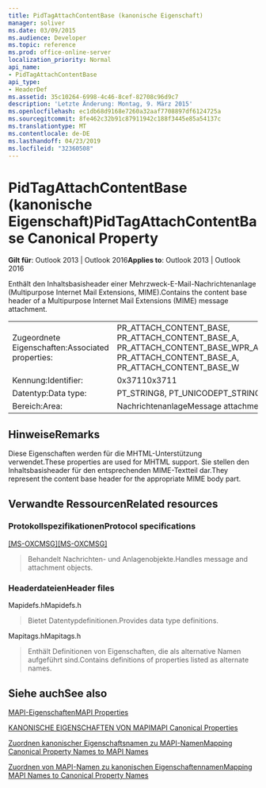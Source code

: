 ```yaml
---
title: PidTagAttachContentBase (kanonische Eigenschaft)
manager: soliver
ms.date: 03/09/2015
ms.audience: Developer
ms.topic: reference
ms.prod: office-online-server
localization_priority: Normal
api_name:
- PidTagAttachContentBase
api_type:
- HeaderDef
ms.assetid: 35c10264-6998-4c46-8cef-82708c96d9c7
description: 'Letzte Änderung: Montag, 9. März 2015'
ms.openlocfilehash: ec1db68d9168e7260a32aaf7708897df6124725a
ms.sourcegitcommit: 8fe462c32b91c87911942c188f3445e85a54137c
ms.translationtype: MT
ms.contentlocale: de-DE
ms.lasthandoff: 04/23/2019
ms.locfileid: "32360508"
---
```

# <a name="pidtagattachcontentbase-canonical-property"></a><span data-ttu-id="71de9-103">PidTagAttachContentBase (kanonische Eigenschaft)</span><span class="sxs-lookup"><span data-stu-id="71de9-103">PidTagAttachContentBase Canonical Property</span></span>

  
  
<span data-ttu-id="71de9-104">**Gilt für**: Outlook 2013 | Outlook 2016</span><span class="sxs-lookup"><span data-stu-id="71de9-104">**Applies to**: Outlook 2013 | Outlook 2016</span></span> 
  
<span data-ttu-id="71de9-105">Enthält den Inhaltsbasisheader einer Mehrzweck-E-Mail-Nachrichtenanlage (Multipurpose Internet Mail Extensions, MIME).</span><span class="sxs-lookup"><span data-stu-id="71de9-105">Contains the content base header of a Multipurpose Internet Mail Extensions (MIME) message attachment.</span></span>
  
|||
|:-----|:-----|
|<span data-ttu-id="71de9-106">Zugeordnete Eigenschaften:</span><span class="sxs-lookup"><span data-stu-id="71de9-106">Associated properties:</span></span>  <br/> |<span data-ttu-id="71de9-107">PR_ATTACH_CONTENT_BASE, PR_ATTACH_CONTENT_BASE_A, PR_ATTACH_CONTENT_BASE_W</span><span class="sxs-lookup"><span data-stu-id="71de9-107">PR_ATTACH_CONTENT_BASE, PR_ATTACH_CONTENT_BASE_A, PR_ATTACH_CONTENT_BASE_W</span></span>  <br/> |
|<span data-ttu-id="71de9-108">Kennung:</span><span class="sxs-lookup"><span data-stu-id="71de9-108">Identifier:</span></span>  <br/> |<span data-ttu-id="71de9-109">0x3711</span><span class="sxs-lookup"><span data-stu-id="71de9-109">0x3711</span></span>  <br/> |
|<span data-ttu-id="71de9-110">Datentyp:</span><span class="sxs-lookup"><span data-stu-id="71de9-110">Data type:</span></span>  <br/> |<span data-ttu-id="71de9-111">PT_STRING8, PT_UNICODE</span><span class="sxs-lookup"><span data-stu-id="71de9-111">PT_STRING8, PT_UNICODE</span></span>  <br/> |
|<span data-ttu-id="71de9-112">Bereich:</span><span class="sxs-lookup"><span data-stu-id="71de9-112">Area:</span></span>  <br/> |<span data-ttu-id="71de9-113">Nachrichtenanlage</span><span class="sxs-lookup"><span data-stu-id="71de9-113">Message attachment</span></span>  <br/> |
   
## <a name="remarks"></a><span data-ttu-id="71de9-114">Hinweise</span><span class="sxs-lookup"><span data-stu-id="71de9-114">Remarks</span></span>

<span data-ttu-id="71de9-115">Diese Eigenschaften werden für die MHTML-Unterstützung verwendet.</span><span class="sxs-lookup"><span data-stu-id="71de9-115">These properties are used for MHTML support.</span></span> <span data-ttu-id="71de9-116">Sie stellen den Inhaltsbasisheader für den entsprechenden MIME-Textteil dar.</span><span class="sxs-lookup"><span data-stu-id="71de9-116">They represent the content base header for the appropriate MIME body part.</span></span> 
  
## <a name="related-resources"></a><span data-ttu-id="71de9-117">Verwandte Ressourcen</span><span class="sxs-lookup"><span data-stu-id="71de9-117">Related resources</span></span>

### <a name="protocol-specifications"></a><span data-ttu-id="71de9-118">Protokollspezifikationen</span><span class="sxs-lookup"><span data-stu-id="71de9-118">Protocol specifications</span></span>

<span data-ttu-id="71de9-119">[[MS-OXCMSG]](https://msdn.microsoft.com/library/7fd7ec40-deec-4c06-9493-1bc06b349682%28Office.15%29.aspx)</span><span class="sxs-lookup"><span data-stu-id="71de9-119">[[MS-OXCMSG]](https://msdn.microsoft.com/library/7fd7ec40-deec-4c06-9493-1bc06b349682%28Office.15%29.aspx)</span></span>
  
> <span data-ttu-id="71de9-120">Behandelt Nachrichten- und Anlagenobjekte.</span><span class="sxs-lookup"><span data-stu-id="71de9-120">Handles message and attachment objects.</span></span>
    
### <a name="header-files"></a><span data-ttu-id="71de9-121">Headerdateien</span><span class="sxs-lookup"><span data-stu-id="71de9-121">Header files</span></span>

<span data-ttu-id="71de9-122">Mapidefs.h</span><span class="sxs-lookup"><span data-stu-id="71de9-122">Mapidefs.h</span></span>
  
> <span data-ttu-id="71de9-123">Bietet Datentypdefinitionen.</span><span class="sxs-lookup"><span data-stu-id="71de9-123">Provides data type definitions.</span></span>
    
<span data-ttu-id="71de9-124">Mapitags.h</span><span class="sxs-lookup"><span data-stu-id="71de9-124">Mapitags.h</span></span>
  
> <span data-ttu-id="71de9-125">Enthält Definitionen von Eigenschaften, die als alternative Namen aufgeführt sind.</span><span class="sxs-lookup"><span data-stu-id="71de9-125">Contains definitions of properties listed as alternate names.</span></span>
    
## <a name="see-also"></a><span data-ttu-id="71de9-126">Siehe auch</span><span class="sxs-lookup"><span data-stu-id="71de9-126">See also</span></span>



[<span data-ttu-id="71de9-127">MAPI-Eigenschaften</span><span class="sxs-lookup"><span data-stu-id="71de9-127">MAPI Properties</span></span>](mapi-properties.md)
  
[<span data-ttu-id="71de9-128">KANONISCHE EIGENSCHAFTEN VON MAPI</span><span class="sxs-lookup"><span data-stu-id="71de9-128">MAPI Canonical Properties</span></span>](mapi-canonical-properties.md)
  
[<span data-ttu-id="71de9-129">Zuordnen kanonischer Eigenschaftsnamen zu MAPI-Namen</span><span class="sxs-lookup"><span data-stu-id="71de9-129">Mapping Canonical Property Names to MAPI Names</span></span>](mapping-canonical-property-names-to-mapi-names.md)
  
[<span data-ttu-id="71de9-130">Zuordnen von MAPI-Namen zu kanonischen Eigenschaftennamen</span><span class="sxs-lookup"><span data-stu-id="71de9-130">Mapping MAPI Names to Canonical Property Names</span></span>](mapping-mapi-names-to-canonical-property-names.md)

